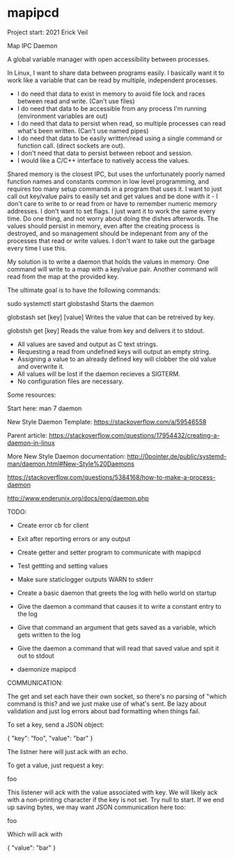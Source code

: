 # mapipcd

Project start: 2021 Erick Veil

Map IPC Daemon

A global variable manager with open accessibility between processes.

In Linux, I want to share data between programs easily. I basically want it 
to work like a variable that can be read by multiple, independent processes.

- I do need that data to exist in memory to avoid file lock and races
  between read and write. (Can't use files)
- I do need that data to be accessible from any process I'm running
  (environment variables are out)
- I do need that data to persist when read, so multiple processes can read
  what's been written. (Can't use named pipes)
- I do need that data to be easily written/read using a single command or
  function call. (direct sockets are out).
- I don't need that data to persist between reboot and session.
- I would like a C/C++ interface to natively access the values.

Shared memory is the closest IPC, but uses the unfortunately poorly named function
names and constants common in low level programming, and requires too many
setup commands in a program that uses it. I want to just call out key/value
pairs to easily set and get values and be done with it - I don't care to write
to or read from or have to remember numeric memory addresses. I don't want to
set flags. I just want it to work the same every time.
Do one thing, and not worry about doing the dishes afterwords. The values should 
persist in memory, even after the creating process is destroyed, and so management 
should be indepenant from any of the processes that read or write values.
I don't want to take out the garbage every time I use this.

My solution is to write a daemon that holds the values in memory.
One command will write to a map with a key/value pair.
Another command will read from the map at the provided key.

The ultimate goal is to have the following commands:

sudo systemctl start globstashd
Starts the daemon

globstash set [key] [value]
Writes the value that can be retreived by key.

globstsh get [key]
Reads the value from key and delivers it to stdout.

- All values are saved and output as C text strings.
- Requesting a read from undefined keys will output an empty string.
- Assigning a value to an already defined key will clobber the old value and
  overwrite it.
- All values will be lost if the daemon recieves a SIGTERM.
- No configuration files are necessary.

Some resources:

Start here:
man 7 daemon

New Style Daemon Template:
https://stackoverflow.com/a/59546558

Parent article:
https://stackoverflow.com/questions/17954432/creating-a-daemon-in-linux

More New Style Daemon documentation:
http://0pointer.de/public/systemd-man/daemon.html#New-Style%20Daemons

https://stackoverflow.com/questions/5384168/how-to-make-a-process-daemon

http://www.enderunix.org/docs/eng/daemon.php


TODO:

- Create error cb for client
- Exit after reporting errors or any output

- Create getter and setter program to communicate with mapipcd
- Test gettting and setting values
- Make sure staticlogger outputs WARN to stderr 

- Create a basic daemon that greets the log with hello world on startup
- Give the daemon a command that causes it to write a constant entry to the log
- Give that command an argument that gets saved as a variable, which gets
  written to the log
- Give the daemon a command that will read that saved value and spit it out to
  stdout

- daemonize mapipcd

COMMUNICATION:

The get and set each have their own socket, so there's no parsing of "which
command is this? and we just make use of what's sent. Be lazy about
validation and just log errors about bad formatting when things fail.

To set a key, send a JSON object:

{ 
    "key": "foo",
    "value": "bar"
}

The listner here will just ack with an echo.

To get a value, just request a key:

foo

This listener will ack with the value associated with key.
We will likely ack with a non-printing character if the key is not set.
Try null to start.
If we end up saving bytes, we may want JSON communication here too:

foo

Which will ack with 

{ "value": "bar" }


